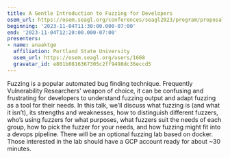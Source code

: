 ```yaml
---
title: A Gentle Introduction to Fuzzing for Developers
osem_url: https://osem.seagl.org/conferences/seagl2023/program/proposals/1004
beginning: '2023-11-04T11:30:00.000-07:00'
end: '2023-11-04T12:20:00.000-07:00'
presenters:
- name: anaaktge
  affiliation: Portland State University
  osem_url: https://osem.seagl.org/users/1668
  gravatar_id: e801b0816367305c2ff9498dc36eccd5
---
```


Fuzzing is a popular automated bug finding technique.
Frequently Vulnerability Researchers' weapon of choice, it can be
confusing and frustrating for developers to understand fuzzing output
and adapt fuzzing as a tool for their needs. In this talk, we’ll
discuss what fuzzing is (and what it isn’t), its strengths and
weaknesses, how to distinguish different fuzzers, who’s using fuzzers
for what purposes, what fuzzers suit the needs of each group, how to
pick the fuzzer for your needs, and how fuzzing might fit into a
devops pipeline. There will be an optional fuzzing lab based on
docker. Those interested in the lab should have a GCP account ready
for about ~30 minutes.
